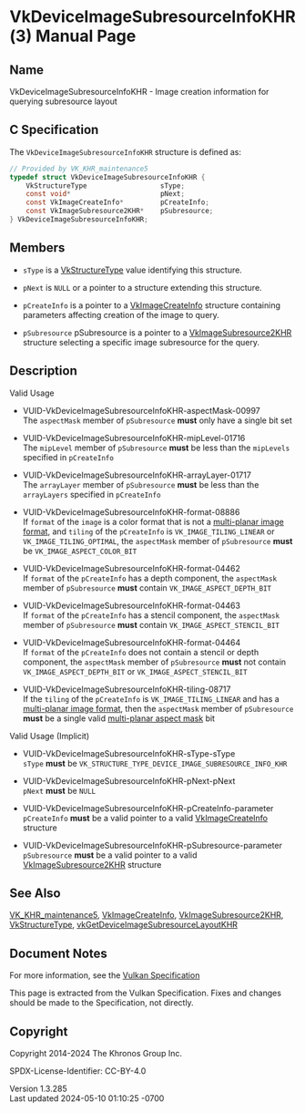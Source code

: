 # VkDeviceImageSubresourceInfoKHR(3) Manual Page

## Name

VkDeviceImageSubresourceInfoKHR - Image creation information for
querying subresource layout



## <a href="#_c_specification" class="anchor"></a>C Specification

The `VkDeviceImageSubresourceInfoKHR` structure is defined as:

``` c
// Provided by VK_KHR_maintenance5
typedef struct VkDeviceImageSubresourceInfoKHR {
    VkStructureType                  sType;
    const void*                      pNext;
    const VkImageCreateInfo*         pCreateInfo;
    const VkImageSubresource2KHR*    pSubresource;
} VkDeviceImageSubresourceInfoKHR;
```

## <a href="#_members" class="anchor"></a>Members

- `sType` is a [VkStructureType](https://registry.khronos.org/vulkan/specs/1.3-extensions/man/html/VkStructureType.html) value identifying
  this structure.

- `pNext` is `NULL` or a pointer to a structure extending this
  structure.

- `pCreateInfo` is a pointer to a
  [VkImageCreateInfo](https://registry.khronos.org/vulkan/specs/1.3-extensions/man/html/VkImageCreateInfo.html) structure containing
  parameters affecting creation of the image to query.

- `pSubresource` pSubresource is a pointer to a
  [VkImageSubresource2KHR](https://registry.khronos.org/vulkan/specs/1.3-extensions/man/html/VkImageSubresource2KHR.html) structure
  selecting a specific image subresource for the query.

## <a href="#_description" class="anchor"></a>Description

Valid Usage

- <a href="#VUID-VkDeviceImageSubresourceInfoKHR-aspectMask-00997"
  id="VUID-VkDeviceImageSubresourceInfoKHR-aspectMask-00997"></a>
  VUID-VkDeviceImageSubresourceInfoKHR-aspectMask-00997  
  The `aspectMask` member of `pSubresource` **must** only have a single
  bit set

- <a href="#VUID-VkDeviceImageSubresourceInfoKHR-mipLevel-01716"
  id="VUID-VkDeviceImageSubresourceInfoKHR-mipLevel-01716"></a>
  VUID-VkDeviceImageSubresourceInfoKHR-mipLevel-01716  
  The `mipLevel` member of `pSubresource` **must** be less than the
  `mipLevels` specified in `pCreateInfo`

- <a href="#VUID-VkDeviceImageSubresourceInfoKHR-arrayLayer-01717"
  id="VUID-VkDeviceImageSubresourceInfoKHR-arrayLayer-01717"></a>
  VUID-VkDeviceImageSubresourceInfoKHR-arrayLayer-01717  
  The `arrayLayer` member of `pSubresource` **must** be less than the
  `arrayLayers` specified in `pCreateInfo`

- <a href="#VUID-VkDeviceImageSubresourceInfoKHR-format-08886"
  id="VUID-VkDeviceImageSubresourceInfoKHR-format-08886"></a>
  VUID-VkDeviceImageSubresourceInfoKHR-format-08886  
  If `format` of the `image` is a color format that is not a
  [multi-planar image
  format](#formats-requiring-sampler-ycbcr-conversion), and `tiling` of
  the `pCreateInfo` is `VK_IMAGE_TILING_LINEAR` or
  `VK_IMAGE_TILING_OPTIMAL`, the `aspectMask` member of `pSubresource`
  **must** be `VK_IMAGE_ASPECT_COLOR_BIT`

- <a href="#VUID-VkDeviceImageSubresourceInfoKHR-format-04462"
  id="VUID-VkDeviceImageSubresourceInfoKHR-format-04462"></a>
  VUID-VkDeviceImageSubresourceInfoKHR-format-04462  
  If `format` of the `pCreateInfo` has a depth component, the
  `aspectMask` member of `pSubresource` **must** contain
  `VK_IMAGE_ASPECT_DEPTH_BIT`

- <a href="#VUID-VkDeviceImageSubresourceInfoKHR-format-04463"
  id="VUID-VkDeviceImageSubresourceInfoKHR-format-04463"></a>
  VUID-VkDeviceImageSubresourceInfoKHR-format-04463  
  If `format` of the `pCreateInfo` has a stencil component, the
  `aspectMask` member of `pSubresource` **must** contain
  `VK_IMAGE_ASPECT_STENCIL_BIT`

- <a href="#VUID-VkDeviceImageSubresourceInfoKHR-format-04464"
  id="VUID-VkDeviceImageSubresourceInfoKHR-format-04464"></a>
  VUID-VkDeviceImageSubresourceInfoKHR-format-04464  
  If `format` of the `pCreateInfo` does not contain a stencil or depth
  component, the `aspectMask` member of `pSubresource` **must** not
  contain `VK_IMAGE_ASPECT_DEPTH_BIT` or `VK_IMAGE_ASPECT_STENCIL_BIT`

- <a href="#VUID-VkDeviceImageSubresourceInfoKHR-tiling-08717"
  id="VUID-VkDeviceImageSubresourceInfoKHR-tiling-08717"></a>
  VUID-VkDeviceImageSubresourceInfoKHR-tiling-08717  
  If the `tiling` of the `pCreateInfo` is `VK_IMAGE_TILING_LINEAR` and
  has a [multi-planar image
  format](#formats-requiring-sampler-ycbcr-conversion), then the
  `aspectMask` member of `pSubresource` **must** be a single valid
  [multi-planar aspect mask](#formats-planes-image-aspect) bit

Valid Usage (Implicit)

- <a href="#VUID-VkDeviceImageSubresourceInfoKHR-sType-sType"
  id="VUID-VkDeviceImageSubresourceInfoKHR-sType-sType"></a>
  VUID-VkDeviceImageSubresourceInfoKHR-sType-sType  
  `sType` **must** be
  `VK_STRUCTURE_TYPE_DEVICE_IMAGE_SUBRESOURCE_INFO_KHR`

- <a href="#VUID-VkDeviceImageSubresourceInfoKHR-pNext-pNext"
  id="VUID-VkDeviceImageSubresourceInfoKHR-pNext-pNext"></a>
  VUID-VkDeviceImageSubresourceInfoKHR-pNext-pNext  
  `pNext` **must** be `NULL`

- <a href="#VUID-VkDeviceImageSubresourceInfoKHR-pCreateInfo-parameter"
  id="VUID-VkDeviceImageSubresourceInfoKHR-pCreateInfo-parameter"></a>
  VUID-VkDeviceImageSubresourceInfoKHR-pCreateInfo-parameter  
  `pCreateInfo` **must** be a valid pointer to a valid
  [VkImageCreateInfo](https://registry.khronos.org/vulkan/specs/1.3-extensions/man/html/VkImageCreateInfo.html) structure

- <a href="#VUID-VkDeviceImageSubresourceInfoKHR-pSubresource-parameter"
  id="VUID-VkDeviceImageSubresourceInfoKHR-pSubresource-parameter"></a>
  VUID-VkDeviceImageSubresourceInfoKHR-pSubresource-parameter  
  `pSubresource` **must** be a valid pointer to a valid
  [VkImageSubresource2KHR](https://registry.khronos.org/vulkan/specs/1.3-extensions/man/html/VkImageSubresource2KHR.html) structure

## <a href="#_see_also" class="anchor"></a>See Also

[VK_KHR_maintenance5](https://registry.khronos.org/vulkan/specs/1.3-extensions/man/html/VK_KHR_maintenance5.html),
[VkImageCreateInfo](https://registry.khronos.org/vulkan/specs/1.3-extensions/man/html/VkImageCreateInfo.html),
[VkImageSubresource2KHR](https://registry.khronos.org/vulkan/specs/1.3-extensions/man/html/VkImageSubresource2KHR.html),
[VkStructureType](https://registry.khronos.org/vulkan/specs/1.3-extensions/man/html/VkStructureType.html),
[vkGetDeviceImageSubresourceLayoutKHR](https://registry.khronos.org/vulkan/specs/1.3-extensions/man/html/vkGetDeviceImageSubresourceLayoutKHR.html)

## <a href="#_document_notes" class="anchor"></a>Document Notes

For more information, see the <a
href="https://registry.khronos.org/vulkan/specs/1.3-extensions/html/vkspec.html#VkDeviceImageSubresourceInfoKHR"
target="_blank" rel="noopener">Vulkan Specification</a>

This page is extracted from the Vulkan Specification. Fixes and changes
should be made to the Specification, not directly.

## <a href="#_copyright" class="anchor"></a>Copyright

Copyright 2014-2024 The Khronos Group Inc.

SPDX-License-Identifier: CC-BY-4.0

Version 1.3.285  
Last updated 2024-05-10 01:10:25 -0700
